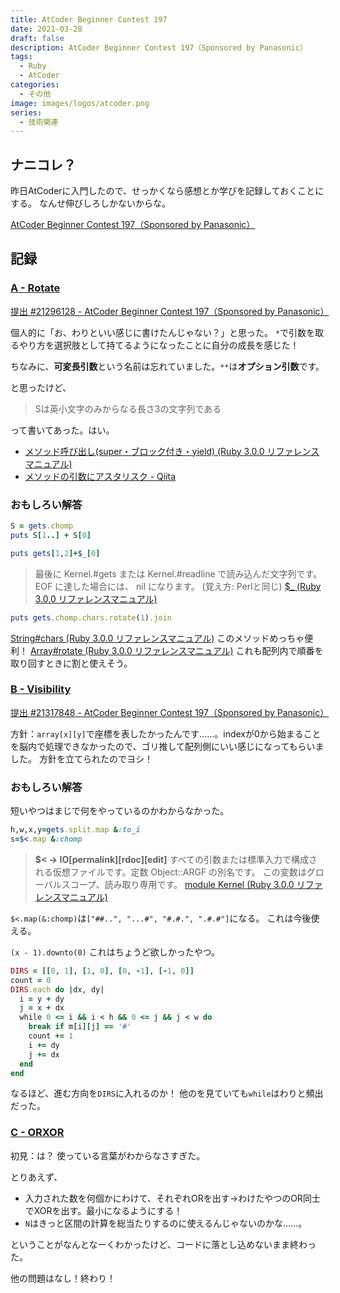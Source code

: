 ```yaml
---
title: AtCoder Beginner Contest 197
date: 2021-03-28
draft: false
description: AtCoder Beginner Contest 197（Sponsored by Panasonic）
tags:
  - Ruby
  - AtCoder
categories:
  - その他
image: images/logos/atcoder.png
series:
  - 技術関連
---
```


## ナニコレ？

昨日AtCoderに入門したので、せっかくなら感想とか学びを記録しておくことにする。
なんせ伸びしろしかないからな。

[AtCoder Beginner Contest 197（Sponsored by Panasonic）](https://atcoder.jp/contests/abc197)

## 記録

### [A \- Rotate](https://atcoder.jp/contests/abc197/tasks/abc197_a)

<!--
```rb
a, *b = gets.chomp.split('')
puts b.push(a).join
```
-->

[提出 \#21296128 \- AtCoder Beginner Contest 197（Sponsored by Panasonic）](https://atcoder.jp/contests/abc197/submissions/21296128)

個人的に「お、わりといい感じに書けたんじゃない？」と思った。
`*`で引数を取るやり方を選択肢として持てるようになったことに自分の成長を感じた！

ちなみに、**可変長引数**という名前は忘れていました。`**`は**オプション引数**です。

と思ったけど、

> Sは英小文字のみからなる長さ3の文字列である

って書いてあった。はい。

- [メソッド呼び出し\(super・ブロック付き・yield\) \(Ruby 3\.0\.0 リファレンスマニュアル\)](https://docs.ruby-lang.org/ja/latest/doc/spec=2fcall.html)
- [メソッドの引数にアスタリスク \- Qiita](https://qiita.com/super-mana-chan/items/ca728d90db7c53295b15)


### おもしろい解答

```rb
S = gets.chomp
puts S[1..] + S[0]
```

```rb
puts gets[1,2]+$_[0]
```

> 最後に Kernel.#gets または Kernel.#readline で読み込んだ文字列です。 EOF に達した場合には、 nil になります。 (覚え方: Perlと同じ)
[$\_ \(Ruby 3\.0\.0 リファレンスマニュアル\)](https://docs.ruby-lang.org/ja/latest/method/Kernel/v/_.html)


```rb
puts gets.chomp.chars.rotate(1).join
```

[String\#chars \(Ruby 3\.0\.0 リファレンスマニュアル\)](https://docs.ruby-lang.org/ja/latest/method/String/i/chars.html)
このメソッドめっちゃ便利！
[Array\#rotate \(Ruby 3\.0\.0 リファレンスマニュアル\)](https://docs.ruby-lang.org/ja/latest/method/Array/i/rotate.html)
これも配列内で順番を取り回すときに割と使えそう。


### [B \- Visibility](https://atcoder.jp/contests/abc197/tasks/abc197_b)

<!-- ```rb
h, w, x, y = gets.chomp.split(' ').map(&:to_i)
array = h.times.map { gets.chomp.split('').unshift('#') }
array.unshift([])
masu = array[x][y]

result = 0

x.times do |i| # 自分含む
  break if array[x-i][y] == "#"
  result += 1
end
(h-x).times do |i|
  n = i+1
  break if array[x+n][y] == "#"
  result += 1
end

y.times do |i| # 自分含む
  break if array[x][y-i] == "#"
  result += 1
end

(w-y).times do |i|
  n = i+1
  break if array[x][y+n] == "#"
  result += 1
end

puts result-1 # 重複した自分の分
``` -->

[提出 \#21317848 \- AtCoder Beginner Contest 197（Sponsored by Panasonic）](https://atcoder.jp/contests/abc197/submissions/21317848)

方針：`array[x][y]`で座標を表したかったんです……。indexが0から始まることを脳内で処理できなかったので、ゴリ推して配列側にいい感じになってもらいました。
方針を立てられたのでヨシ！


### おもしろい解答

短いやつはまじで何をやっているのかわからなかった。

```rb
h,w,x,y=gets.split.map &:to_i
s=$<.map &:chomp
```

> **$< -> IO[permalink][rdoc][edit]**
すべての引数または標準入力で構成される仮想ファイルです。定数 Object::ARGF の別名です。
この変数はグローバルスコープ、読み取り専用です。
[module Kernel \(Ruby 3\.0\.0 リファレンスマニュアル\)](https://docs.ruby-lang.org/ja/latest/class/Kernel.html#V_--3C)

`$<.map(&:chomp)`は`["##..", "...#", "#.#.", ".#.#"]`になる。
これは今後使える。

`(x - 1).downto(0)`
これはちょうど欲しかったやつ。


```rb
DIRS = [[0, 1], [1, 0], [0, -1], [-1, 0]]
count = 0
DIRS.each do |dx, dy|
  i = y + dy
  j = x + dx
  while 0 <= i && i < h && 0 <= j && j < w do
    break if m[i][j] == '#'
    count += 1
    i += dy
    j += dx
  end
end
```

なるほど、進む方向を`DIRS`に入れるのか！
他のを見ていても`while`はわりと頻出だった。


### [C \- ORXOR](https://atcoder.jp/contests/abc197/tasks/abc197_c)

初見：は？
使っている言葉がわからなさすぎた。

とりあえず、

- 入力された数を何個かにわけて、それぞれORを出す→わけたやつのOR同士でXORを出す。最小になるようにする！
- `N`はきっと区間の計算を総当たりするのに使えるんじゃないのかな……。

ということがなんとなーくわかったけど、コードに落とし込めないまま終わった。

他の問題はなし！終わり！
